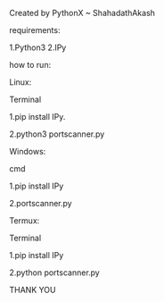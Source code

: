 
Created by PythonX ~ ShahadathAkash

requirements:

1.Python3
2.IPy

how to run:

Linux:

Terminal

1.pip install IPy.

2.python3 portscanner.py

Windows:

cmd

1.pip install IPy

2.portscanner.py

Termux:

Terminal

1.pip install IPy

2.python portscanner.py

THANK YOU
